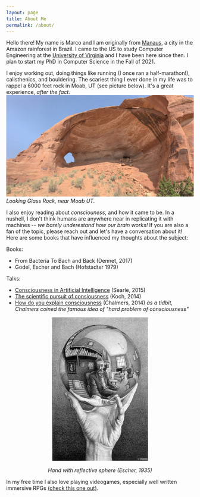 ```yaml
---
layout: page
title: About Me
permalink: /about/
---
```


Hello there! My name is Marco and I am originally from [Manaus](https://en.wikipedia.org/wiki/Manaus), a city in the Amazon rainforest in Brazil. I came to the US to study Computer Engineering at the [University of Virginia](https://www.virginia.edu) and I have been here since then. I plan to start my PhD in Computer Science in the Fall of 2021.

I enjoy working out, doing things like running (I once ran a half-marathon!), calisthenics, and bouldering. The scariest thing I ever done in my life was to rappel a 6000 feet rock in Moab, UT (see picture below). It's a great experience, *after the fact*.![looking\_glass](moab.jpeg)*Looking Glass Rock, near Moab UT.* 

I also enjoy reading about *consciouness*, and how it came to be. In a nushell, I don't think humans are anywhere near in replicating it with machines -- *we barely underestand how our brain works!* If you are also a fan of the topic, please reach out and let's have a conversation about it! Here are some books that have influenced my thoughts about the subject:

Books:
- From Bacteria To Bach and Back (Dennet, 2017)
- Godel, Escher and Bach (Hofstadter 1979)

Talks: 
- [Consciousness in Artificial Intelligence](https://www.youtube.com/watch?v=rHKwIYsPXLg&list=ULMea0u1FfOcM) (Searle, 2015)
- [The scientific pursuit of consiousness](https://www.youtube.com/watch?v=QHRbnNwIg1g) (Koch, 2014) 
- [How do you explain consciousness](https://www.youtube.com/watch?v=uhRhtFFhNzQ) (Chalmers, 2014) *as a tidbit, Chalmers coined the famous idea of "hard problem of consciousness"*

<div align="center">
<img src="sphere.jpg"/>
</div>
<p align="center"><i>Hand with reflective sphere (Escher, 1935)</i></p>

In my free time I also love playing videogames, especially well written immersive RPGs [(check this one out)](https://en.wikipedia.org/wiki/Pillars_of_Eternity). 

[jekyll-organization]: https://github.com/jekyll
